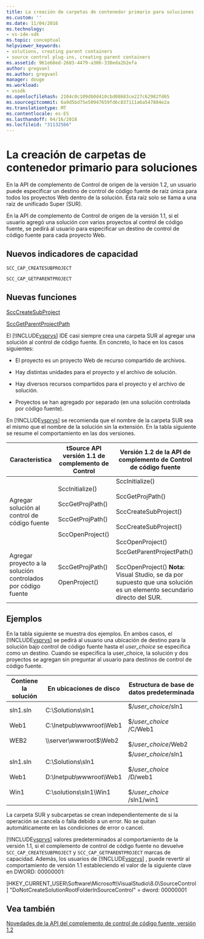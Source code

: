 ```yaml
---
title: La creación de carpetas de contenedor primario para soluciones | Documentos de Microsoft
ms.custom: ''
ms.date: 11/04/2016
ms.technology:
- vs-ide-sdk
ms.topic: conceptual
helpviewer_keywords:
- solutions, creating parent containers
- source control plug-ins, creating parent containers
ms.assetid: 961e68ed-2603-4479-a306-330eda2b2efa
author: gregvanl
ms.author: gregvanl
manager: douge
ms.workload:
- vssdk
ms.openlocfilehash: 2104c0c109db0d410cbd08683ce227c62982fd65
ms.sourcegitcommit: 6a9d5bd75e50947659fd6c837111a6a547884e2a
ms.translationtype: MT
ms.contentlocale: es-ES
ms.lasthandoff: 04/16/2018
ms.locfileid: "31132566"
---
```

# <a name="creating-parent-container-folders-for-solutions"></a>La creación de carpetas de contenedor primario para soluciones
En la API de complemento de Control de origen de la versión 1.2, un usuario puede especificar un destino de control de código fuente de raíz única para todos los proyectos Web dentro de la solución. Esta raíz solo se llama a una raíz de unificado Super (SUR).  
  
 En la API de complemento de Control de origen de la versión 1.1, si el usuario agregó una solución con varios proyectos al control de código fuente, se pedirá al usuario para especificar un destino de control de código fuente para cada proyecto Web.  
  
## <a name="new-capability-flags"></a>Nuevos indicadores de capacidad  
 `SCC_CAP_CREATESUBPROJECT`  
  
 `SCC_CAP_GETPARENTPROJECT`  
  
## <a name="new-functions"></a>Nuevas funciones  
 [SccCreateSubProject](../../extensibility/scccreatesubproject-function.md)  
  
 [SccGetParentProjectPath](../../extensibility/sccgetparentprojectpath-function.md)  
  
 El [!INCLUDE[vsprvs](../../code-quality/includes/vsprvs_md.md)] IDE casi siempre crea una carpeta SUR al agregar una solución al control de código fuente. En concreto, lo hace en los casos siguientes:  
  
-   El proyecto es un proyecto Web de recurso compartido de archivos.  
  
-   Hay distintas unidades para el proyecto y el archivo de solución.  
  
-   Hay diversos recursos compartidos para el proyecto y el archivo de solución.  
  
-   Proyectos se han agregado por separado (en una solución controlada por código fuente).  
  
 En [!INCLUDE[vsprvs](../../code-quality/includes/vsprvs_md.md)] se recomienda que el nombre de la carpeta SUR sea el mismo que el nombre de la solución sin la extensión. En la tabla siguiente se resume el comportamiento en las dos versiones.  
  
|Característica|tSource API versión 1.1 de complemento de Control|Versión 1.2 de la API de complemento de Control de código fuente|  
|-------------|----------------------------------------------|---------------------------------------------|  
|Agregar solución al control de código fuente|SccInitialize()<br /><br /> SccGetProjPath()<br /><br /> SccGetProjPath()<br /><br /> SccOpenProject()|SccInitialize()<br /><br /> SccGetProjPath()<br /><br /> SccCreateSubProject()<br /><br /> SccCreateSubProject()<br /><br /> SccOpenProject()|  
|Agregar proyecto a la solución controlados por código fuente|SccGetProjPath()<br /><br /> OpenProject()|SccGetParentProjectPath()<br /><br /> SccOpenProject() **Nota:** Visual Studio, se da por supuesto que una solución es un elemento secundario directo del SUR.|  
  
## <a name="examples"></a>Ejemplos  
 En la tabla siguiente se muestra dos ejemplos. En ambos casos, el [!INCLUDE[vsprvs](../../code-quality/includes/vsprvs_md.md)] se pedirá al usuario una ubicación de destino para la solución bajo control de código fuente hasta el *user_choice* se especifica como un destino. Cuando se especifica la user_choice, la solución y dos proyectos se agregan sin preguntar al usuario para destinos de control de código fuente.  
  
|Contiene la solución|En ubicaciones de disco|Estructura de base de datos predeterminada|  
|-----------------------|-----------------------|--------------------------------|  
|sln1.sln<br /><br /> Web1<br /><br /> WEB2|C:\Solutions\sln1<br /><br /> C:\Inetpub\wwwroot\Web1<br /><br /> \\\server\wwwroot$\Web2|$/*user_choice*/sln1<br /><br /> $/*user_choice*  /C/Web1<br /><br /> $/*user_choice*/Web2|  
|sln1.sln<br /><br /> Web1<br /><br /> Win1|C:\Solutions\sln1<br /><br /> D:\Inetpub\wwwroot\Web1<br /><br /> C:\solutions\sln1\Win1|$/*user_choice*/sln1<br /><br /> $/*user_choice*  /D/web1<br /><br /> $/*user_choice*  /sln1/win1|  
  
 La carpeta SUR y subcarpetas se crean independientemente de si la operación se cancela o falla debido a un error. No se quitan automáticamente en las condiciones de error o cancel.  
  
 [!INCLUDE[vsprvs](../../code-quality/includes/vsprvs_md.md)] valores predeterminados al comportamiento de la versión 1.1, si el complemento de control de código fuente no devuelve `SCC_CAP_CREATESUBPROJECT` y `SCC_CAP_GETPARENTPROJECT` marcas de capacidad. Además, los usuarios de [!INCLUDE[vsprvs](../../code-quality/includes/vsprvs_md.md)] , puede revertir al comportamiento de versión 1.1 estableciendo el valor de la siguiente clave en DWORD: 00000001:  
  
 [HKEY_CURRENT_USER\Software\Microsoft\VisualStudio\8.0\SourceControl] "DoNotCreateSolutionRootFolderInSourceControl" = dword: 00000001  
  
## <a name="see-also"></a>Vea también  
 [Novedades de la API del complemento de control de código fuente, versión 1.2](../../extensibility/internals/what-s-new-in-the-source-control-plug-in-api-version-1-2.md)